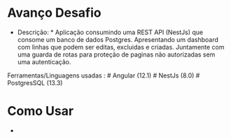 # Avanço Desafio

- Descrição:
					* Aplicação consumindo uma REST API (NestJs) que consome um banco de dados Postgres. Apresentando um dashboard com linhas que podem ser editas, excluidas e criadas. Juntamente com uma guarda de rotas para proteção de paginas não autorizadas sem uma autenticação.
					

 Ferramentas/Linguagens usadas :
     # Angular (12.1)
     # NestJs  (8.0)
     # PostgresSQL (13.3)
					
# Como Usar

-
					
					
		
 
